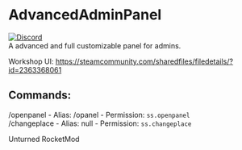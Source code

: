 # AdvancedAdminPanel
[![Discord](https://img.shields.io/discord/726339892933558442?label=Discord%20Chat&logo=discord&style=flat-square)](https://discord.com/invite/wMrPygv)<br>
A advanced and full customizable panel for admins.

Workshop UI: https://steamcommunity.com/sharedfiles/filedetails/?id=2363368061

## Commands:
/openpanel - Alias: /opanel - Permission: `ss.openpanel`<br>
/changeplace - Alias: null - Permission: `ss.changeplace`

Unturned RocketMod
